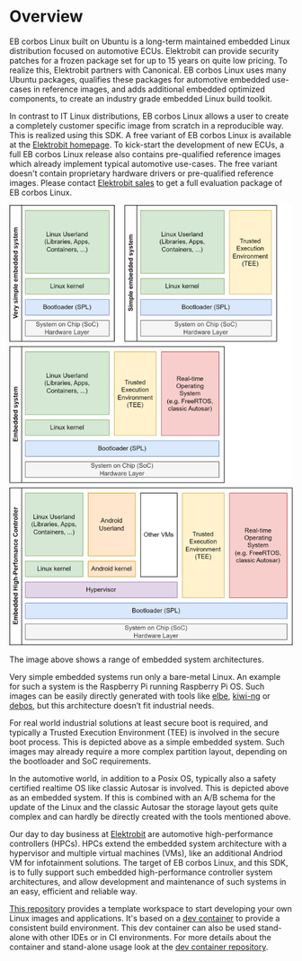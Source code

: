 # Overview

EB corbos Linux built on Ubuntu is a long-term maintained embedded Linux distribution focused on automotive ECUs. Elektrobit can provide security patches for a frozen package set for up to 15 years on quite low pricing. To realize this, Elektrobit partners with Canonical. EB corbos Linux uses many Ubuntu packages, qualifies these packages for automotive embedded use-cases in reference images, and adds additional embedded optimized components, to create an industry grade embedded Linux build toolkit.

In contrast to IT Linux distributions, EB corbos Linux allows a user to create a completely customer specific image from scratch in a reproducible way. This is realized using this SDK. A free variant of EB corbos Linux is available at the [Elektrobit homepage](https://www.elektrobit.com/products/ecu/eb-corbos/linux-built-on-ubuntu/). To kick-start the development of new ECUs, a full EB corbos Linux release also contains pre-qualified reference images which already implement typical automotive use-cases. The free variant doesn't contain proprietary hardware drivers or pre-qualified reference images. Please contact [Elektrobit sales](https://www.elektrobit.com/contact-us/) to get a full evaluation package of EB corbos Linux.

![Embedded Systems](assets/EmbeddedSystem.png)

The image above shows a range of embedded system architectures.

Very simple embedded systems run only a bare-metal Linux. An example for such a system is the Raspberry Pi running Raspberry Pi OS. Such images can be easily directly generated with tools like [elbe](https://elbe-rfs.org/), [kiwi-ng](https://osinside.github.io/kiwi/) or [debos](https://github.com/go-debos/debos), but this architecture doesn’t fit industrial needs.

For real world industrial solutions at least secure boot is required, and typically a Trusted Execution Environment (TEE) is involved in the secure boot process. This is depicted above as a simple embedded system. Such images may already require a more complex partition layout, depending on the bootloader and SoC requirements.

In the automotive world, in addition to a Posix OS, typically also a safety certified realtime OS like classic Autosar is involved. This is depicted above as an embedded system. If this is combined with an A/B schema for the update of the Linux and the classic Autosar the storage layout gets quite complex and can hardly be directly created with the tools mentioned above.

Our day to day business at [Elektrobit](https://www.elektrobit.com/) are automotive high-performance controllers (HPCs). HPCs extend the embedded system architecture with a hypervisor and multiple virtual machines (VMs), like an additional Andriod VM for infotainment solutions. The target of EB corbos Linux, and this SDK, is to fully support such embedded high-performance controller system architectures, and allow development and maintenance of such systems in an easy, efficient and reliable way.

[This repository](https://github.com/Elektrobit/ebcl_template/) provides a template workspace to start developing your own Linux images and applications. It's based on a [dev container](https://github.com/Elektrobit/ebcl_dev_container) to provide a consistent build environment. This dev container can also be used stand-alone with other IDEs or in CI environments. For more details about the container and stand-alone usage look at the [dev container repository](https://github.com/Elektrobit/ebcl_dev_container).
